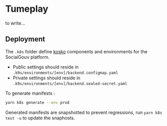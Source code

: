 # Tumeplay

to write... 

## Deployment

The `.k8s` folder define [kosko](https://kosko.dev) components and environments for the SocialGouv platform.

- Public settings should reside in `.k9s/environments/[env]/backend.configmap.yaml`
- Private settings should reside in `.k9s/environments/[env]/backend.sealed-secret.yaml`

To generate manifests :

```sh
yarn k8s generate --env prod
```

Generated manifests are snapshotted to prevent regressions, run `yarn k8s test -u` to update the snaphosts.
